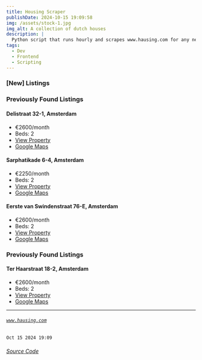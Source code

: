 ```yaml
---
title: Housing Scraper
publishDate: 2024-10-15 19:09:58
img: /assets/stock-1.jpg
img_alt: A collection of dutch houses
description: |
  Python script that runs hourly and scrapes www.hausing.com for any new properties.
tags:
  - Dev
  - Frontend
  - Scripting
---
```


### [New] Listings

### Previously Found Listings
#### Delistraat 32-1, Amsterdam
- €2600/month
- Beds: 2
- [View Property](https://www.hausing.com/properties-for-rent-amsterdam/delistraat-32-1-amsterdam)
- [Google Maps](http://maps.google.com/?q=Delistraat-32-1,-Amsterdam)
#### Sarphatikade 6-4, Amsterdam
- €2250/month
- Beds: 2
- [View Property](https://www.hausing.com/properties-for-rent-amsterdam/sarphatikade-6-4-amsterdam)
- [Google Maps](http://maps.google.com/?q=Sarphatikade-6-4,-Amsterdam)
#### Eerste van Swindenstraat 76-E, Amsterdam
- €2600/month
- Beds: 2
- [View Property](https://www.hausing.com/properties-for-rent-amsterdam/eerste-van-swindenstraat-76-e-amsterdam)
- [Google Maps](http://maps.google.com/?q=Eerste-van-Swindenstraat-76-E,-Amsterdam)

### Previously Found Listings
#### Ter Haarstraat 18-2, Amsterdam
- €2600/month
- Beds: 2
- [View Property](https://www.hausing.com/properties-for-rent-amsterdam/ter-haarstraat-18-2-amsterdam)
- [Google Maps](http://maps.google.com/?q=Ter-Haarstraat-18-2,-Amsterdam)
---
###### [`www.hausing.com`](https://www.hausing.com/properties-for-rent-amsterdam?sort-asc=price)

`Oct 15 2024 19:09`
###### [Source Code](https://github.com/celestegambardella/hausing-scraper)
